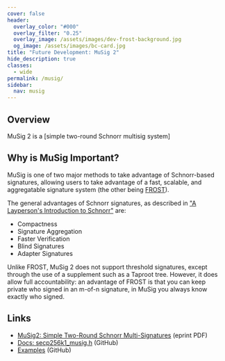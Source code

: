 ```yaml
---
cover: false
header:
  overlay_color: "#000"
  overlay_filter: "0.25"
  overlay_image: /assets/images/dev-frost-background.jpg
  og_image: /assets/images/bc-card.jpg
title: "Future Development: MuSig 2"
hide_description: true
classes:
  - wide
permalink: /musig/
sidebar:
  nav: musig
---
```


## Overview

MuSig 2 is a [simple two-round Schnorr multisig system]

## Why is MuSig Important?

MuSig is one of two major methods to take advantage of Schnorr-based signatures, allowing users to take advantage of a fast, scalable, and aggregatable signature system (the other being [FROST](/frost/)). 

The general advantages of Schnorr signatures, as described in ["A Layperson's Introduction to Schnorr"]((https://www.blockchaincommons.com/musings/Schnorr-Intro/)) are:

* Compactness
* Signature Aggregation
* Faster Verification
* Blind Signatures
* Adapter Signatures 

Unlike FROST, MuSig 2 does not support threshold signatures, except through the use of a supplement such as a Taproot tree. However, it does allow full accountability: an advantage of FROST is that you can keep private who signed in an m-of-n signature, in MuSig you always know exactly who signed.

## Links

* [MuSig2: Simple Two-Round Schnorr Multi-Signatures](https://eprint.iacr.org/2020/1261.pdf) (eprint PDF)
* [Docs: secp256k1_musig.h](https://github.com/bitcoin-core/secp256k1/blob/master/include/secp256k1_musig.h) (GitHub)
* [Examples](https://github.com/bitcoin-core/secp256k1/blob/master/examples/musig.c) (GitHub)
